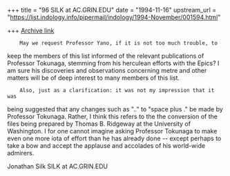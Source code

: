 +++
title = "96 SILK at AC.GRIN.EDU"
date = "1994-11-16"
upstream_url = "https://list.indology.info/pipermail/indology/1994-November/001594.html"

+++
[Archive link](https://list.indology.info/pipermail/indology/1994-November/001594.html)

        May we request Professor Yano, if it is not too much trouble, to
keep the members of this list informed of the relevant publications of
Professor Tokunaga, stemming from his herculean efforts with the Epics?  I
am sure his discoveries and observations concerning metre and other matters
will be of deep interest to many members of this list.

        Also, just as a clarification: it was not my impression that it was
being suggested that any changes such as ".." to "space plus ." be made by
Professor Tokunaga.  Rather, I think this refers to the the conversion of
the files being prepared by Thomas B. Ridgeway at the University of
Washington.  I for one cannot imagine asking Professor Tokunaga to make
even one more iota of effort than he has already done -- except perhaps to
take a bow and accept the applause and accolades of his world-wide
admirers.

Jonathan Silk
SILK at AC.GRIN.EDU







